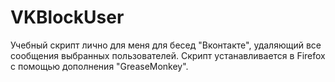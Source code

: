 # VKBlockUser

Учебный скрипт лично для меня для бесед "Вконтакте", удаляющий все сообщения выбранных пользователей. Скрипт устанавливается в Firefox с помощью дополнения "GreaseMonkey".
